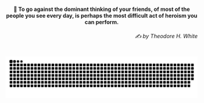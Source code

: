<h4 align="center">
  💭 To go against the dominant thinking of your friends, of most of the people you see every day, is perhaps the most difficult act of heroism you can perform.
  <h6 align="right">
    <i>
      ✍️ by Theodore H. White
    </i>
  </h6>
</h4>

#

<picture>
  <source media="(prefers-color-scheme: dark)" srcset="https://raw.githubusercontent.com/sakshiagrwal/sakshiagrwal/output/github-snake-dark.svg">
  <source media="(prefers-color-scheme: light)" srcset="https://raw.githubusercontent.com/sakshiagrwal/sakshiagrwal/output/github-snake.svg">
  <img alt="snk" src="https://raw.githubusercontent.com/sakshiagrwal/sakshiagrwal/output/github-snake.svg">
</picture>
